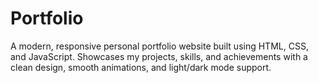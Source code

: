 # Portfolio
A modern, responsive personal portfolio website built using HTML, CSS, and JavaScript. Showcases my projects, skills, and achievements with a clean design, smooth animations, and light/dark mode support.
